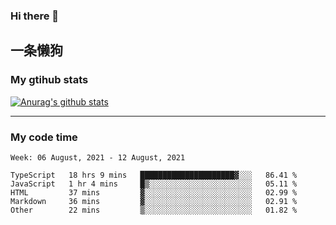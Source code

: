 ### Hi there 👋

## 一条懒狗
<!--
**kiss-me-quickly/kiss-me-quickly** is a ✨ _special_ ✨ repository because its `README.md` (this file) appears on your GitHub profile.

Here are some ideas to get you started:

- 🔭 I’m currently working on ...
- 🌱 I’m currently learning ...
- 👯 I’m looking to collaborate on ...
- 🤔 I’m looking for help with ...
- 💬 Ask me about ...
- 📫 How to reach me: ...
- 😄 Pronouns: ...
- ⚡ Fun fact: ...
-->


### My gtihub stats

[![Anurag's github stats](https://github-readme-stats.vercel.app/api?username=kiss-me-quickly)](https://github.com/anuraghazra/github-readme-stats)

***

### My code time

<!--START_SECTION:waka-->
```text
Week: 06 August, 2021 - 12 August, 2021

TypeScript   18 hrs 9 mins   █████████████████████▓░░░   86.41 % 
JavaScript   1 hr 4 mins     █▒░░░░░░░░░░░░░░░░░░░░░░░   05.11 % 
HTML         37 mins         ▓░░░░░░░░░░░░░░░░░░░░░░░░   02.99 % 
Markdown     36 mins         ▓░░░░░░░░░░░░░░░░░░░░░░░░   02.91 % 
Other        22 mins         ▒░░░░░░░░░░░░░░░░░░░░░░░░   01.82 % 
```
<!--END_SECTION:waka-->
